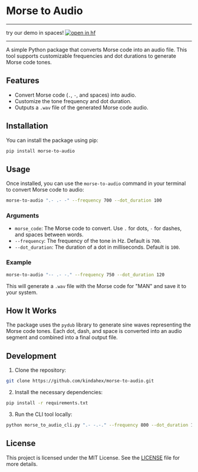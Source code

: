 

# Morse to Audio


----

try our demo in spaces!
[![open in hf](https://img.shields.io/badge/%F0%9F%A4%97%20Hugging%20Face-Space-s?labelColor=YELLOW&color=FFEA00)](https://huggingface.co/spaces/Blane187/morse-to-audio)


---



A simple Python package that converts Morse code into an audio file. This tool supports customizable frequencies and dot durations to generate Morse code tones.

## Features
- Convert Morse code (`.`, `-`, and spaces) into audio.
- Customize the tone frequency and dot duration.
- Outputs a `.wav` file of the generated Morse code audio.

## Installation

You can install the package using pip:

```bash
pip install morse-to-audio
```

## Usage

Once installed, you can use the `morse-to-audio` command in your terminal to convert Morse code to audio:

```bash
morse-to-audio ".- .- -" --frequency 700 --dot_duration 100
```

### Arguments
- `morse_code`: The Morse code to convert. Use `.` for dots, `-` for dashes, and spaces between words.
- `--frequency`: The frequency of the tone in Hz. Default is `700`.
- `--dot_duration`: The duration of a dot in milliseconds. Default is `100`.

### Example
```bash
morse-to-audio "-- .- -." --frequency 750 --dot_duration 120
```

This will generate a `.wav` file with the Morse code for "MAN" and save it to your system.

## How It Works

The package uses the `pydub` library to generate sine waves representing the Morse code tones. Each dot, dash, and space is converted into an audio segment and combined into a final output file.

## Development

1. Clone the repository:

```bash
git clone https://github.com/kindahex/morse-to-audio.git
```

2. Install the necessary dependencies:

```bash
pip install -r requirements.txt
```

3. Run the CLI tool locally:

```bash
python morse_to_audio_cli.py ".- -.-." --frequency 800 --dot_duration 150
```

## License

This project is licensed under the MIT License. See the [LICENSE](LICENSE) file for more details.

